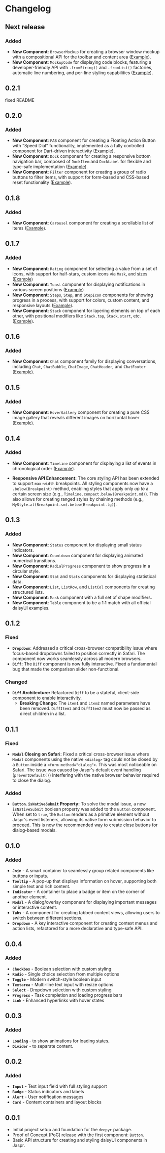 # Changelog

## Next release

### Added

* **New Component**: `BrowserMockup` for creating a browser window mockup with a compositional API for the toolbar and content area ([Example](https://deepyr-doc.web.app/components/browser)).
* **New Component**: `MockupCode` for displaying code blocks, featuring a developer-friendly API with `.fromString()` and `.fromList()` factories, automatic line numbering, and per-line styling capabilities ([Example](https://deepyr-doc.web.app/components/code)).

## 0.2.1

fixed README

## 0.2.0

### Added

* **New Component**: `FAB` component for creating a Floating Action Button with "Speed Dial" functionality, implemented as a fully controlled component for Dart-driven interactivity ([Example](https://deepyr-doc.web.app/components/fab)).
* **New Component**: `Dock` component for creating a responsive bottom navigation bar, composed of `DockItem` and `DockLabel` for flexible and type-safe implementation ([Example](https://deepyr-doc.web.app/components/dock)).
* **New Component**: `Filter` component for creating a group of radio buttons to filter items, with support for form-based and CSS-based reset functionality ([Example](https://deepyr-doc.web.app/components/filter)).

## 0.1.8

### Added

* **New Component**: `Carousel` component for creating a scrollable list of items ([Example](https://deepyr-doc.web.app/components/carousel)).

## 0.1.7

### Added

* **New Component**: `Rating` component for selecting a value from a set of icons, with support for half-stars, custom icons via `Mask`, and sizes ([Example](https://deepyr-doc.web.app/components/rating))
* **New Component**: `Toast` component for displaying notifications in various screen positions ([Example](https://deepyr-doc.web.app/components/toast))
* **New Component**: `Steps`, `Step`, and `StepIcon` components for showing progress in a process, with support for colors, custom content, and responsive layouts ([Example](https://deepyr-doc.web.app/components/steps)).
* **New Component**: `Stack` component for layering elements on top of each other, with positional modifiers like `Stack.top`, `Stack.start`, etc. ([Example](https://deepyr-doc.web.app/components/stack)).

## 0.1.6

### Added

* **New Component**: `Chat` component family for displaying conversations, including `Chat`, `ChatBubble`, `ChatImage`, `ChatHeader`, and `ChatFooter` ([Example](https://deepyr-doc.web.app/components/chat)).

## 0.1.5

### Added

* **New Component**: `HoverGallery` component for creating a pure CSS image gallery that reveals different images on horizontal hover ([Example](https://deepyr-doc.web.app/components/hover-gallery)).

## 0.1.4

### Added

* **New Component**: `Timeline` component for displaying a list of events in chronological order ([Example](https://deepyr-doc.web.app/components/timeline)).

* **Responsive API Enhancement:** The core styling API has been extended to support `max-width` breakpoints. All styling components now have a `.below(Breakpoint)` method, enabling styles that apply only *up to* a certain screen size (e.g., `Timeline.compact.below(Breakpoint.md)`). This also allows for creating ranged styles by chaining methods (e.g., `MyStyle.at(Breakpoint.sm).below(Breakpoint.lg)`).

## 0.1.3

### Added

* **New Component**: `Status` component for displaying small status indicators.
* **New Component**: `Countdown` component for displaying animated numerical transitions.
* **New Component**: `RadialProgress` component to show progress in a circular style.
* **New Component**: `Stat` and `Stats` components for displaying statistical data.
* **New Component**: `List`, `ListRow`, and `ListCol` components for creating structured lists.
* **New Component**: `Mask` component with a full set of shape modifiers.
* **New Component**: `Table` component to be a 1:1 match with all official daisyUI examples.

## 0.1.2

### Fixed

* **`Dropdown`:** Addressed a critical cross-browser compatibility issue where focus-based dropdowns failed to position correctly in Safari. The component now works seamlessly across all modern browsers.
* **`Diff`:** The `Diff` component is now fully interactive. Fixed a fundamental bug that made the comparison slider non-functional.

### Changed

* **`Diff` Architecture:** Refactored `Diff` to be a stateful, client-side component to enable interactivity.
  * **Breaking Change:** The `item1` and `item2` named parameters have been removed. `DiffItem1` and `DiffItem2` must now be passed as direct children in a list.

## 0.1.1

### Fixed

* **`Modal` Closing on Safari:** Fixed a critical cross-browser issue where `Modal` components using the native `<dialog>` tag could not be closed by a `Button` inside a `<form method="dialog">`. This was most noticeable on Safari. The issue was caused by Jaspr's default event handling (`preventDefault()`) interfering with the native browser behavior required to close the dialog.

### Added

* **`Button.isNativeSubmit` Property:** To solve the modal issue, a new `isNativeSubmit` boolean property was added to the `Button` component. When set to `true`, the `Button` renders as a primitive element without Jaspr's event listeners, allowing its native form submission behavior to proceed. This is now the recommended way to create close buttons for dialog-based modals.

## 0.1.0

### Added

* **`Join`** - A smart container to seamlessly group related components like buttons or inputs.
* **`Tooltip`** - A pop-up that displays information on hover, supporting both simple text and rich content.
* **`Indicator`** - A container to place a badge or item on the corner of another element.
* **`Modal`** - A dialog/overlay component for displaying important messages or interactive content.
* **`Tabs`** - A component for creating tabbed content views, allowing users to switch between different sections.
* **`Dropdown`** - A key interactive component for creating context menus and action lists, refactored for a more declarative and type-safe API.

## 0.0.4

### Added

* **`Checkbox`** - Boolean selection with custom styling
* **`Radio`** - Single choice selection from multiple options
* **`Toggle`** - Modern switch-style boolean input
* **`Textarea`** - Multi-line text input with resize options
* **`Select`** - Dropdown selection with custom styling
* **`Progress`** - Task completion and loading progress bars
* **`Link`** - Enhanced hyperlinks with hover states

## 0.0.3

### Added

* **`Loading`** - to show animations for loading states.
* **`Divider`** - to separate content.

## 0.0.2

### Added

* **`Input`** - Text input field with full styling support
* **`Badge`** - Status indicators and labels
* **`Alert`** - User notification messages
* **`Card`** - Content containers and layout blocks

## 0.0.1

* Initial project setup and foundation for the `deepyr` package.
* Proof of Concept (PoC) release with the first component: `Button`.
* Basic API structure for creating and styling daisyUI components in Jaspr.
